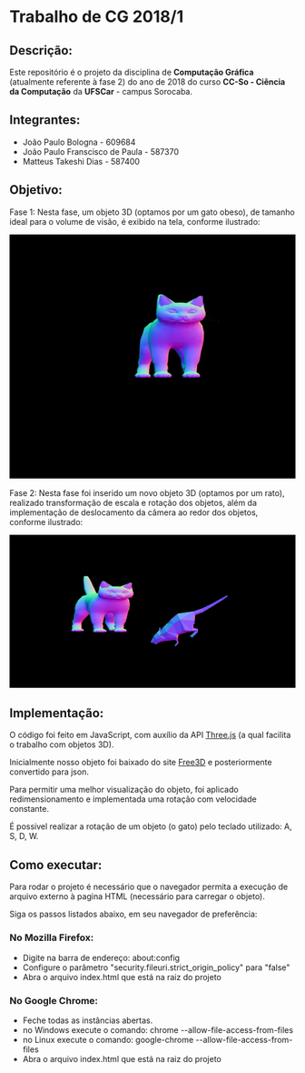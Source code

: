 # Trabalho de CG 2018/1

## Descrição:
Este repositório é o projeto da disciplina de **Computação Gráfica** (atualmente referente à fase 2) do ano de 2018 do curso **CC-So - Ciência da Computação** da **UFSCar** - campus Sorocaba.


## Integrantes:
- João Paulo Bologna - 609684
- João Paulo Franscisco de Paula - 587370
- Matteus Takeshi Dias - 587400


## Objetivo:
Fase 1: Nesta fase, um objeto 3D (optamos por um gato obeso), de tamanho ideal para o volume de visão, é exibido na tela, conforme ilustrado:

![](fase1.png)

Fase 2: Nesta fase foi inserido um novo objeto 3D (optamos por um rato), realizado transformação de escala e rotação dos objetos, além da implementação de deslocamento da câmera ao redor dos objetos, conforme ilustrado:

![](fase2.png)


## Implementação:
O código foi feito em JavaScript, com auxílio da API [Three.js] (a qual facilita o trabalho com objetos 3D).

Inicialmente nosso objeto foi baixado do site [Free3D] e posteriormente convertido para json.

Para permitir uma melhor visualização do objeto, foi aplicado redimensionamento e implementada uma rotação com velocidade constante.

É possivel realizar a rotação de um objeto (o gato) pelo teclado utilizado: A, S, D, W.


## Como executar:
Para rodar o projeto é necessário que o navegador permita a execução de arquivo externo à pagina HTML (necessário para carregar o objeto).

Siga os passos listados abaixo, em seu navegador de preferência:

### No Mozilla Firefox:
- Digite na barra de endereço: about:config
- Configure o parâmetro "security.fileuri.strict_origin_policy" para "false"
- Abra o arquivo index.html que está na raiz do projeto

### No Google Chrome:
- Feche todas as instâncias abertas.
- no Windows execute o comando: chrome --allow-file-access-from-files
- no Linux execute o comando: google-chrome --allow-file-access-from-files
- Abra o arquivo index.html que está na raiz do projeto

[Three.js]: <https://threejs.org/>
[Free3D]: <https://free3d.com/>
